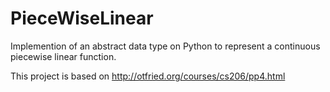 # PieceWiseLinear

Implemention of an abstract data type on Python to represent a continuous piecewise linear function. 

This project is based on http://otfried.org/courses/cs206/pp4.html
